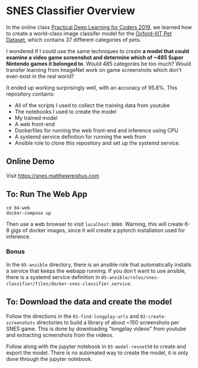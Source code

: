 # SNES Classifier Overview

In the online class [Practical Deep Learning for Coders 2019](https://www.fast.ai/2019/01/24/course-v3/), we learned how to create a world-class image classifer model for the [Oxford-IIIT Pet Dataset](http://www.robots.ox.ac.uk/~vgg/data/pets/), which contains 37 different categories of pets.

I wondered if I could use the same techniques to create **a model that could examine a video game screenshot and determine which of ~485 Super Nintendo games it belonged to**.  Would 485 categories be too much?  Would transfer learning from ImageNet work on game screenshots which don't even exist in the real world?

It ended up working surprisingly well, with an accuracy of 95.8%.  This repository contains:
  * All of the scripts I used to collect the training data from youtube
  * The notebooks I used to create the model
  * My trained model
  * A web front-end
  * Dockerfiles for running the web front-end and inference using CPU
  * A systemd service definition for running the web from
  * Ansible role to clone this repository and set up the systemd service.


## Online Demo

Visit https://snes.matthewreishus.com


## To: Run The Web App
```
cd 04-web
docker-compose up
```
Then use a web browser to visit `localhost:8080`.  Warning, this will create 6-8 gigs of docker images, since it will create a pytorch installation used for inference.

### Bonus

In the `05-ansible` directory, there is an ansible role that automatically installs a service that keeps the webapp running.  If you don't want to use ansible, there is a systemd service definition in `05-ansible/roles/snes-classifier/files/docker-snes-classifier.service`.

## To: Download the data and create the model

Follow the directions in the `01-find-longplay-urls` and `02-create-screenshots` directories to build a library of about ~150 screenshots per SNES game.  This is done by downloading "longplay videos" from youtube and extracting screenshots from the videos.

Follow along with the jupyter notebook in `03-model-resnet50` to create and export the model.  There is no automated way to create the model, it is only done through the jupyter notebook.
